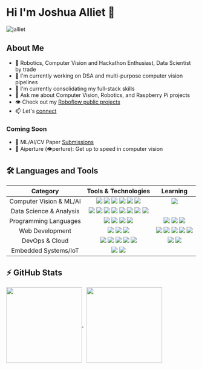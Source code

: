# Hi I'm Joshua Alliet 👋

<img src="https://komarev.com/ghpvc/?username=jalliet&label=Views&color=blue&style=plastic" alt="jalliet" />

## About Me
- 🤖 Robotics, Computer Vision and Hackathon Enthusiast, Data Scientist by trade
- 🔭 I'm currently working on DSA and multi-purpose computer vision pipelines
- 🌱 I'm currently consolidating my full-stack skills
- 💬 Ask me about Computer Vision, Robotics, and Raspberry Pi projects
- 👁️ Check out my [Roboflow public projects](https://app.roboflow.com/jalliet/datasets)
- 📫 Let's [connect](https://www.linkedin.com/in/jalliet)

### Coming Soon
- 📝 ML/AI/CV Paper [Submissions](https://app.readytensor.ai/) 
- 👀 Aiperture (👁️perture): Get up to speed in computer vision


## 🛠️ Languages and Tools

| Category | Tools & Technologies | Learning |
|:----------:|:---------------------:|:--------:|
| Computer Vision & ML/AI | <img src="https://img.shields.io/badge/OpenCV-%23white.svg?style=flat-square&logo=opencv&logoColor=white"/>&nbsp;<img src="https://img.shields.io/badge/TensorFlow-%23FF6F00.svg?style=flat-square&logo=TensorFlow&logoColor=white"/>&nbsp;<img src="https://img.shields.io/badge/Keras-%23D00000.svg?style=flat-square&logo=Keras&logoColor=white"/>&nbsp;<img src="https://img.shields.io/badge/Pillow-%232B5B84.svg?style=flat-square&logo=python&logoColor=white"/>&nbsp;<img src="https://img.shields.io/badge/scikit--learn-%23F7931E.svg?style=flat-square&logo=scikit-learn&logoColor=white"/>&nbsp;<img src="https://img.shields.io/badge/Roboflow-%23333.svg?style=flat-square&logo=roboflow&logoColor=purple"/> | <img src="https://img.shields.io/badge/PyTorch-%23EE4C2C.svg?style=flat-square&logo=PyTorch&logoColor=white"/> |
| Data Science & Analysis | <img src="https://img.shields.io/badge/Matplotlib-%23004C97.svg?style=flat-square&logo=Matplotlib&logoColor=white"/>&nbsp;<img src="https://img.shields.io/badge/pandas-%23150458.svg?style=flat-square&logo=pandas&logoColor=white"/>&nbsp;<img src="https://img.shields.io/badge/numpy-%23013243.svg?style=flat-square&logo=numpy&logoColor=white"/>&nbsp;<img src="https://img.shields.io/badge/Seaborn-%23white.svg?style=flat-square&logo=python&logoColor=white"/>&nbsp;<img src="https://img.shields.io/badge/MySQL-%234479A1.svg?style=flat-square&logo=mysql&logoColor=white"/>&nbsp;<img src="https://img.shields.io/badge/Jupyter-%23F37626.svg?style=flat-square&logo=Jupyter&logoColor=white"/>&nbsp;<img src="https://img.shields.io/badge/Colab-%23F9AB00.svg?style=flat-square&logo=googlecolab&logoColor=white"/>&nbsp;<img src="https://img.shields.io/badge/Anaconda-%2344A833.svg?style=flat-square&logo=anaconda&logoColor=white"/> | |
| Programming Languages | <img src="https://img.shields.io/badge/Python-%233776AB.svg?style=flat-square&logo=python&logoColor=white"/>&nbsp;<img src="https://img.shields.io/badge/JavaScript-%23F7DF1E.svg?style=flat-square&logo=javascript&logoColor=black"/>&nbsp;<img src="https://img.shields.io/badge/Swift-%23FA7343.svg?style=flat-square&logo=swift&logoColor=white"/>&nbsp;<img src="https://img.shields.io/badge/Java-%23ED8B00.svg?style=flat-square&logo=java&logoColor=white"/> | <img src="https://img.shields.io/badge/C++-%2300599C.svg?style=flat-square&logo=c%2B%2B&logoColor=white"/>&nbsp;<img src="https://img.shields.io/badge/TypeScript-%23007ACC.svg?style=flat-square&logo=typescript&logoColor=white"/>&nbsp;<img src="https://img.shields.io/badge/Haxe-%23EA8220.svg?style=flat-square&logo=haxe&logoColor=white"/> |
| Web Development | <img src="https://img.shields.io/badge/HTML5-%23E34F26.svg?style=flat-square&logo=html5&logoColor=white"/>&nbsp;<img src="https://img.shields.io/badge/CSS3-%231572B6.svg?style=flat-square&logo=css3&logoColor=white"/>&nbsp;<img src="https://img.shields.io/badge/Flask-%23000.svg?style=flat-square&logo=flask&logoColor=white"/> | <img src="https://img.shields.io/badge/Figma-%23F24E1E.svg?style=flat-square&logo=figma&logoColor=white"/>&nbsp;<img src="https://img.shields.io/badge/NPM-%23CB3837.svg?style=flat-square&logo=npm&logoColor=white"/>&nbsp;<img src="https://img.shields.io/badge/React-%2361DAFB.svg?style=flat-square&logo=react&logoColor=black"/>&nbsp;<img src="https://img.shields.io/badge/React%20Native-%2361DAFB.svg?style=flat-square&logo=react&logoColor=white&color=black"/>&nbsp;<img src="https://img.shields.io/badge/Tailwind%20CSS-%2338B2AC.svg?style=flat-square&logo=tailwind-css&logoColor=white"/> |
| DevOps & Cloud | <img src="https://img.shields.io/badge/Azure-%230078D4.svg?style=flat-square&logo=microsoftazure&logoColor=white"/>&nbsp;<img src="https://img.shields.io/badge/Firebase-%23FFCA28.svg?style=flat-square&logo=firebase&logoColor=black"/>&nbsp;<img src="https://img.shields.io/badge/Git-%23F05032.svg?style=flat-square&logo=git&logoColor=white"/>&nbsp;<img src="https://img.shields.io/badge/GCP-%234285F4.svg?style=flat-square&logo=google-cloud&logoColor=white"/>&nbsp;<img src="https://img.shields.io/badge/Linux-%23FCC624.svg?style=flat-square&logo=linux&logoColor=black"/> | <img src="https://img.shields.io/badge/Supabase-%233ECF8E.svg?style=flat-square&logo=supabase&logoColor=white"/>&nbsp;<img src="https://img.shields.io/badge/FastAPI-%23009688.svg?style=flat-square&logo=fastapi&logoColor=white"/> |
| Embedded Systems/IoT | <img src="https://img.shields.io/badge/Arduino-%2300979D.svg?style=flat-square&logo=arduino&logoColor=white"/>&nbsp;<img src="https://img.shields.io/badge/Raspberry%20Pi-%23C51A4A.svg?style=flat-square&logo=raspberry-pi&logoColor=white"/> | |

## ⚡️ GitHub Stats

<a href="https://github.com/jalliet/github-readme-stats">
<img height=200 align="center" src="https://github-readme-stats-sigma-bay-74.vercel.app/api?username=jalliet&theme=gotham&show_icons=true&include_all_commits=true" />
</a>
&nbsp;
<a href="https://github.com/jalliet/convoychat">
  <img height=200 align="center" src="https://github-readme-stats-sigma-bay-74.vercel.app/api/top-langs?username=jalliet&theme=gotham&layout=compact&langs_count=8&card_width=320" />
</a>

<br clear="both">

<!-- ## 🏆 Trophy Case
<p align="center">
	<img src="https://github-profile-trophy.vercel.app/?username=jalliet&theme=darkhub&column=7&margin-w=15&margin-h=15" alt="GitHub Trophies">
</p> -->

